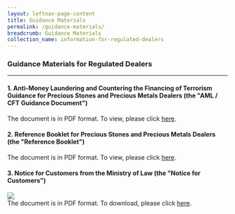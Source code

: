 ```yaml
---
layout: leftnav-page-content
title: Guidance Materials
permalink: /guidance-materials/
breadcrumb: Guidance Materials
collection_name: information-for-regulated-dealers
---
```


### Guidance Materials for Regulated Dealers
---

#### 1. Anti-Money Laundering and Countering the Financing of Terrorism Guidance for Precious Stones and Precious Metals Dealers (the "**AML / CFT Guidance Document**")

The document is in PDF format. To view, please click [here](URL1).
<br>
#### 2. Reference Booklet for Precious Stones and Precious Metals Dealers (the "**Reference Booklet**")

The document is in PDF format. To view, please click [here](URL1).
<br>
#### 3. Notice for Customers from the Ministry of Law (the "**Notice for Customers**")

<a href="https://github.com/isomerpages/mlaw-acd/raw/staging/images/Notice%20for%20Customers%20-%20PSPM%20Act.pdf"><img src="https://github.com/isomerpages/mlaw-acd/raw/staging/images/Notice%20for%20Customers%20-%20PSPM%20Act.png"></a><br>
The document is in PDF format. To download, please click [here](/images/Notice%20for%20Customers%20-%20PSPM%20Act.pdf).
